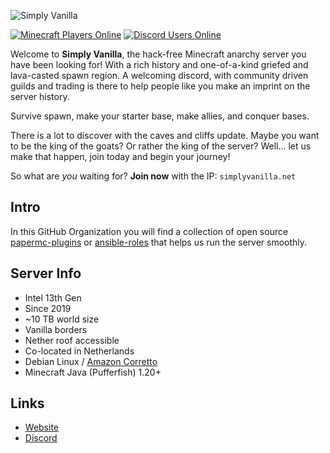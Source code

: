 ![Simply Vanilla](https://f.simplyvanilla.net/logos/sv-2022-large.md.png)

[![Minecraft Players Online](https://img.shields.io/endpoint?style=for-the-badge&color=5865F2&url=https%3A%2F%2Fshields.simplyvanilla.net%2Fplayers%2Fsimplyvanilla.net)](https://mcsrvstat.us/server/simplyvanilla.net)
[![Discord Users Online](https://img.shields.io/discord/583446050929639444?color=5865F2&label=discord&logo=discord&logoColor=white&style=for-the-badge)](https://discord.gg/dP7SqPF)

Welcome to **Simply Vanilla**, the hack-free Minecraft anarchy server you have
been looking for! With a rich history and one-of-a-kind griefed and lava-casted
spawn region. A welcoming discord, with community driven guilds and trading is
there to help people like you make an imprint on the server history.

Survive spawn, make your starter base, make allies, and conquer bases.

There is a lot to discover with the caves and cliffs update. Maybe you want to
be the king of the goats? Or rather the king of the server? Well... let us make
that happen, join today and begin your journey!

So what are *you* waiting for? **Join now** with the IP: `simplyvanilla.net`

## Intro

In this GitHub Organization you will find a collection of open source
[papermc-plugins](https://github.com/search?q=topic%3Apapermc-plugin+org%3ASimplyVanilla)
or [ansible-roles](https://github.com/search?q=topic%3Aansible-role+org%3ASimplyVanilla)
that helps us run the server smoothly.

## Server Info

* Intel 13th Gen
* Since 2019
* ~10 TB world size
* Vanilla borders
* Nether roof accessible
* Co-located in Netherlands
* Debian Linux / [Amazon Corretto](https://aws.amazon.com/corretto/)
* Minecraft Java (Pufferfish) 1.20+

## Links

* [Website](https://simplyvanilla.net)
* [Discord](https://discord.gg/dP7SqPF)
